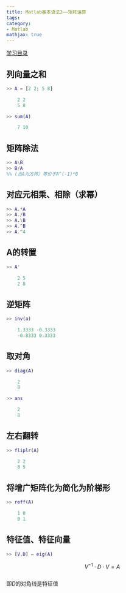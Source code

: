 ```yaml
---
title: Matlab基本语法2——矩阵运算
tags:
category:
- Matlab
mathjax: true
---
```


[学习目录](../Matlab学习目录)

## 列向量之和

```matlab
>> A = [2 2; 5 8]

    2 2
    5 8

>> sum(A)

    7 10
```

## 矩阵除法

```matlab
>> A\B
>> B/A
%% (当A为方阵）等价于A^(-1)*B
```

## 对应元相乘、相除（求幂）

```matlab
>> A.*A
>> A./B
>> A.\B
>> A.^B
>> A.^4
```

## A的转置

```matlab
>> A'

    2 5
    2 8
```

## 逆矩阵

```matlab
>> inv(a)

    1.3333 -0.3333
    -0.8333 0.3333
```

## 取对角

```matlab
>> diag(A)

    2
    8

>> ans

    2
    8
```

## 左右翻转

```matlab
>> fliplr(A)

    2 2
    8 5
```

## 将增广矩阵化为简化为阶梯形

```matlab
>> reff(A)

    1 0
    0 1
```

## 特征值、特征向量

```matlab
>> [V,D] = eig(A)
```

$$V^{-1} \cdot D \cdot V = A$$  
即$D$的对角线是特征值
